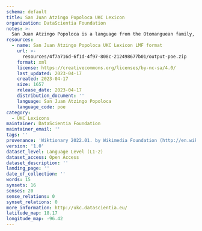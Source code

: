 ```yaml
---
schema: default
title: San Juan Atzingo Popoloca UKC Lexicon
organization: DataScientia Foundation
notes: >-
  San Juan Atzingo Popoloca is a language from the Otomanguean family, spoken in North America. The UKC Lexicon of San Juan Atzingo Popoloca is represented as a lexico-semantic network. It consists of words, word senses, synsets, as well as sense-level and synset-level relationships.
resources:
  - name: San Juan Atzingo Popoloca UKC Lexicon LMF format
    url: >-
      resources/4f7a716d-6f1d-4f97-808c-212498677b01/output-poe.zip
    format: xml
    license: https://creativecommons.org/licenses/by-nc-sa/4.0/
    last_updated: 2023-04-17
    created: 2023-04-17
    size: 1657
    release_date: 2023-04-17
    distribution_document: ''
    language: San Juan Atzingo Popoloca
    language_code: poe
category:
  - UKC Lexicons
maintainer: DataScientia Foundation
maintainer_email: ''
tags: ''
provenance: 'Wiktionary 2022.01. by Wikimedia Foundation (http://en.wiktionary.org); CogNet 2.1 by Khuyagbaatar Batsuren, National University of Mongolia (http://cognet.ukc.disi.unitn.it); Native Languages of the Americas 2021.11. by Laura Redish and Orrin Lewis (http://www.native-languages.org); Princeton WordNet 2.1 by Princeton University (https://wordnet.princeton.edu)'
version: '1.0'
dataset_level: Language Level (L1-2)
dataset_access: Open Access
dataset_description: ''
landing_page: ''
date_of_collection: ''
words: 15
synsets: 16
senses: 20
sense_relations: 0
synset_relations: 0
more_information: http://ukc.datascientia.eu/
latitude_map: 18.17
longitude_map: -96.42
---
```

